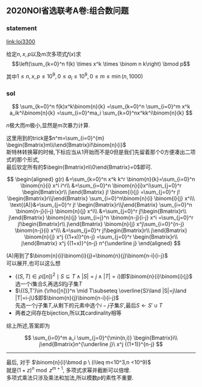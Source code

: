 ## 2020NOI省选联考A卷:组合数问题

### statement

[link:loj3300](https://loj.ac/problem/3300/)

给定$n,x,p$以及$m$次多项式$f(x)$求
$$\left(\sum_{k=0}^n f(k) \times x^k \times \binom n k\right) \bmod p$$

其中$1\le n, x, p \le 10^9, 0\le a_i\le 10^9, 0\le m \le \min(n,1000)$

### sol

$$
\sum_{k=0}^n f(k)x^k\binom{n}{k}
=\sum_{k=0}^n \sum_{i=0}^m x^k a_ik^i\binom{n}{k}
=\sum_{i=0}^ma_i \sum_{k=0}^nx^kk^i\binom{n}{k}
$$

$n$极大而$m$极小,显然是$m$次暴力计算.  

这里用到的trick是$n^m=\sum_{i=0}^{m} \begin{Bmatrix}m\\i\end{Bmatrix}i!\binom{n}{i}$  
斯特林转换幂的时候,下标应当从$1$开始而不是$0$但是我们先留着那个$0$方便凑出二项式的那个形式,  
最后钦定所有的$\begin{Bmatrix}n\\0\end{Bmatrix}=0$即可.


$$
\begin{aligned}
g(r)
&=\sum_{k=0}^n x^k k^r \binom{n}{k}=\sum_{i=0}^n \binom{n}{i} x^i i^r\\
&=\sum_{i=0}^n \binom{n}{i}x^i\sum_{j=0}^r \begin{Bmatrix}r\\ j\end{Bmatrix} j! \binom{i}{j}
=\sum_{j=0}^r j! \begin{Bmatrix}r\\j\end{Bmatrix}  \sum_{i=0}^n\binom{n}{i} \binom{i}{j} x^i\\
\text{(A)}&=\sum_{j=0}^r j! \begin{Bmatrix}r\\j\end{Bmatrix} \sum_{i=0}^n \binom{n-j}{i-j} \binom{n}{j} x^i\\
&=\sum_{j=0}^r j!\begin{Bmatrix}r\\ j\end{Bmatrix} \binom{n}{j} \sum_{i=j}^n \binom{n-j}{i-j} x^i
=\sum_{j=0}^r j!\begin{Bmatrix}r\\ j\end{Bmatrix} \binom{n}{j} x^j\sum_{i=0}^{n-j} \binom{n-j}{i} x^i\\
&=\sum_{j=0}^r j!\begin{Bmatrix}r\\ j\end{Bmatrix} \binom{n}{j} x^j {(1+x)}^{n-j}
=\sum_{j=0}^r \begin{Bmatrix}r\\ j\end{Bmatrix} x^j {(1+x)}^{n-j} n^{\underline j}
\end{aligned}
$$

(A)用到了$\binom{n}{i}\binom{i}{j}=\binom{n}{j}\binom{n-i}{i-j}$  
可以展开,也可以这么想  
- $\{(S,T)\in {\rho([n])}^2\mid S\subseteq T \land |S|=j\land |T|=i\}$即$\binom{n}{i}\binom{i}{j}$  
  选一个$i$集合$S$,再选$S$的$j$子集$T$
- $\{(S,T')\in {\rho([n])}^n \mid T\subseteq \overline{S}\land |S|=j\land |T|=i-j\}$即$\binom{n}{j}\binom{n-i}{i-j}$  
  先选一个$j$子集$T$,从剩下的元素中选个$i-j$子集$S'$,最后$S\leftarrow S'\cup T$
- 两者之间存在bijection,所以其cardinality相等


综上所述,答案即为

$$
\sum_{i=0}^m a_i \sum_{j=0}^{\min(n,i)} \begin{Bmatrix}i\\ j\end{Bmatrix}n^{\underline j}\ x^j {(1+1)}^{n-j}
$$

-------

最后, 对于 $\binom{n}{i}\bmod p \ (i\leq m<10^3,n <10^9)$  
就是$(1+z)^n\bmod z^{m+1}$, 多项式求幂并截断可以倍增.  
多项式乘法只涉及乘法和加法,所以模数$p$的素性不重要.  
